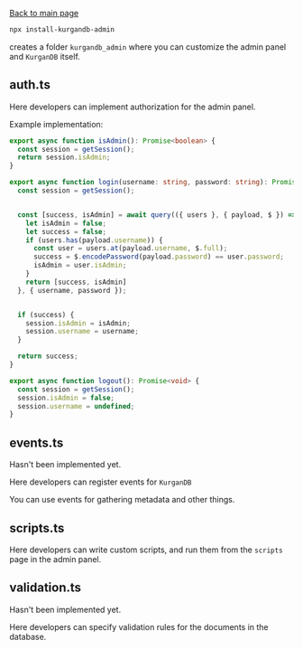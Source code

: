 [Back to main page](./README.md)

```bash
npx install-kurgandb-admin 
```
creates a folder `kurgandb_admin` where you can customize the admin panel and `KurganDB` itself.

## auth.ts

Here developers can implement authorization for the admin panel.

Example implementation: 
```ts
export async function isAdmin(): Promise<boolean> {
  const session = getSession();
  return session.isAdmin;
}

export async function login(username: string, password: string): Promise<boolean> {
  const session = getSession();


  const [success, isAdmin] = await query(({ users }, { payload, $ }) => {
    let isAdmin = false;
    let success = false;
    if (users.has(payload.username)) {
      const user = users.at(payload.username, $.full);
      success = $.encodePassword(payload.password) == user.password;
      isAdmin = user.isAdmin;
    }
    return [success, isAdmin]
  }, { username, password });


  if (success) {
    session.isAdmin = isAdmin;
    session.username = username;
  }

  return success;
}

export async function logout(): Promise<void> {
  const session = getSession();
  session.isAdmin = false;
  session.username = undefined;
}
```


## events.ts

Hasn't been implemented yet.

Here developers can register events for `KurganDB`

You can use events for gathering metadata and other things.


## scripts.ts

Here developers can write custom scripts, and run them from the `scripts` page in the admin panel.

## validation.ts

Hasn't been implemented yet.

Here developers can specify validation rules for the documents in the database.
